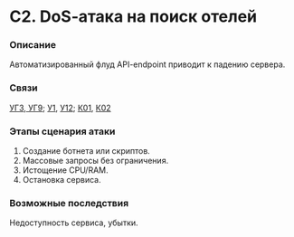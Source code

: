 # С2. DoS‑атака на поиск отелей

### **Описание**

Автоматизированный флуд API-endpoint приводит к падению сервера.

### **Связи**

[УГ3](../../ugrozy/perechen-ugroz-sistemy/ug3.-izbytochnoe-potreblenie-resursov.md),[ УГ9](../../ugrozy/perechen-ugroz-sistemy/ug9.-narushenie-dostupnosti.md); [У1](../../uyazvimosti/perechen-uyazvimostei-sistemy/u1.-otsutstvie-izolyacii-virtualnykh-setei-vlan.md), [У12](../../uyazvimosti/perechen-uyazvimostei-sistemy/u12.-otsutstvie-blokirovki-ip-posle-5-neudachnykh-popytok-vkhoda.md); [К01](../../struktura-sistemy/komponenty-sistemy/k01.-fizicheskii-server-i-gipervizor.md), [К02](../../struktura-sistemy/komponenty-sistemy/k02.-virtualnaya-mashina-dlya-veb-prilozheniya-i-api.md)

### **Этапы сценария атаки**

1. Создание ботнета или скриптов.
2. Массовые запросы без ограничения.
3. Истощение CPU/RAM.
4. Остановка сервиса.

### **Возможные последствия**

Недоступность сервиса, убытки.

